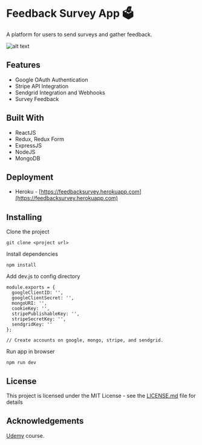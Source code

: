 # Feedback Survey App 🗳

A platform for users to send surveys and gather feedback.

![alt text](https://pxlbypxl.com/wp-content/uploads/2020/02/Feedback_Survey-GIF.gif)

## Features

* Google OAuth Authentication
* Stripe API Integration
* Sendgrid Integration and Webhooks
* Survey Feedback

## Built With

* ReactJS
* Redux, Redux Form
* ExpressJS
* NodeJS
* MongoDB

## Deployment

* Heroku - [https://feedbacksurvey.herokuapp.com](https://feedbacksurvey.herokuapp.com)

## Installing

Clone the project
```
git clone <project url>
```

Install dependencies
```
npm install
```

Add dev.js to config directory
```
module.exports = {
  googleClientID: '',
  googleClientSecret: '',
  mongoURI: '',
  cookieKey: '',
  stripePublishableKey: '',
  stripeSecretKey: '',
  sendgridKey: ''
};

// Create accounts on google, mongo, stripe, and sendgrid.
```

Run app in browser
```
npm run dev
```

## License

This project is licensed under the MIT License - see the [LICENSE.md](LICENSE.md) file for details

## Acknowledgements

[Udemy](https://www.udemy.com/course/node-with-react-fullstack-web-development/) course.
